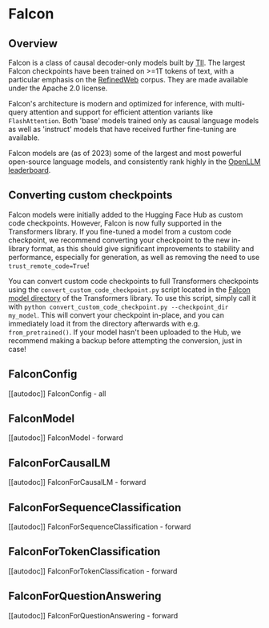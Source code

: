 <!--Copyright 2023 The HuggingFace Team. All rights reserved.

Licensed under the Apache License, Version 2.0 (the "License"); you may not use this file except in compliance with
the License. You may obtain a copy of the License at

http://www.apache.org/licenses/LICENSE-2.0

Unless required by applicable law or agreed to in writing, software distributed under the License is distributed on
an "AS IS" BASIS, WITHOUT WARRANTIES OR CONDITIONS OF ANY KIND, either express or implied. See the License for the
specific language governing permissions and limitations under the License.

⚠️ Note that this file is in Markdown but contain specific syntax for our doc-builder (similar to MDX) that may not be
rendered properly in your Markdown viewer.

-->

# Falcon

## Overview

Falcon is a class of causal decoder-only models built by [TII](https://www.tii.ae/). The largest Falcon checkpoints
have been trained on >=1T tokens of text, with a particular emphasis on the [RefinedWeb](https://arxiv.org/abs/2306.01116)
corpus. They are made available under the Apache 2.0 license.


Falcon's architecture is modern and optimized for inference, with multi-query attention and support for efficient
attention variants like `FlashAttention`. Both 'base' models trained only as causal language models as well as
'instruct' models that have received further fine-tuning are available.


Falcon models are (as of 2023) some of the largest and most powerful open-source language models,
and consistently rank highly in the [OpenLLM leaderboard](https://huggingface.co/spaces/HuggingFaceH4/open_llm_leaderboard).

## Converting custom checkpoints 

<Tip>

Falcon models were initially added to the Hugging Face Hub as custom code checkpoints. However, Falcon is now fully
supported in the Transformers library. If you fine-tuned a model from a custom code checkpoint, we recommend converting
your checkpoint to the new in-library format, as this should give significant improvements to stability and
performance, especially for generation, as well as removing the need to use `trust_remote_code=True`!

</Tip>

You can convert custom code checkpoints to full Transformers checkpoints using the `convert_custom_code_checkpoint.py` 
script located in the
[Falcon model directory](https://github.com/huggingface/transformers/tree/main/src/transformers/models/falcon)
of the Transformers library. To use this script, simply call it with 
`python convert_custom_code_checkpoint.py --checkpoint_dir my_model`. This will convert your checkpoint in-place, and
you can immediately load it from the directory afterwards with e.g. `from_pretrained()`. If your model hasn't been
uploaded to the Hub, we recommend making a backup before attempting the conversion, just in case!


## FalconConfig

[[autodoc]] FalconConfig
    - all

## FalconModel

[[autodoc]] FalconModel
    - forward

## FalconForCausalLM

[[autodoc]] FalconForCausalLM
    - forward

## FalconForSequenceClassification

[[autodoc]] FalconForSequenceClassification
    - forward

## FalconForTokenClassification

[[autodoc]] FalconForTokenClassification
    - forward

## FalconForQuestionAnswering

[[autodoc]] FalconForQuestionAnswering
    - forward


